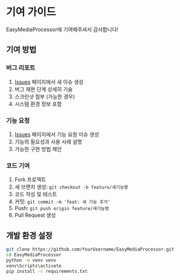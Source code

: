 # 기여 가이드

EasyMediaProcessor에 기여해주셔서 감사합니다! 

## 기여 방법

### 버그 리포트
1. [Issues](https://github.com/YourUsername/EasyMediaProcessor/issues) 페이지에서 새 이슈 생성
2. 버그 재현 단계 상세히 기술
3. 스크린샷 첨부 (가능한 경우)
4. 시스템 환경 정보 포함

### 기능 요청
1. [Issues](https://github.com/YourUsername/EasyMediaProcessor/issues) 페이지에서 기능 요청 이슈 생성
2. 기능의 필요성과 사용 사례 설명
3. 가능한 구현 방법 제안

### 코드 기여
1. Fork 프로젝트
2. 새 브랜치 생성: `git checkout -b feature/새기능명`
3. 코드 작성 및 테스트
4. 커밋: `git commit -m 'feat: 새 기능 추가'`
5. Push: `git push origin feature/새기능명`
6. Pull Request 생성

## 개발 환경 설정

```bash
git clone https://github.com/YourUsername/EasyMediaProcessor.git
cd EasyMediaProcessor
python -m venv venv
venv\Scripts\activate
pip install -r requirements.txt
